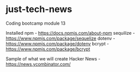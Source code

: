 # just-tech-news

Coding bootcamp module 13

Installed
npm - https://docs.npmjs.com/about-npm
sequilize - https://www.npmjs.com/package/sequelize
dotenv - https://www.npmjs.com/package/dotenv
bcrypt - https://www.npmjs.com/package/bcrypt

Sample of what we will create
Hacker News - https://news.ycombinator.com/
